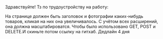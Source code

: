 Здравствуйте!
Тз по трудоустройству на работу: 

На странице должен быть заголовок и фотографии каких-нибудь товаров, кликая на них она увеличивалось. С учётом всех расширений, она должна масштабироватся. Чтобы было использовано GET, POST и DELETE.И скиньте потом ссылку на гитхаб. Дедлайн 4 дня
